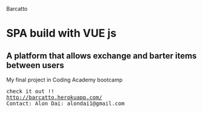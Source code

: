 
Barcatto

<h1> SPA build with VUE js </h1>
<h2> A platform that allows exchange and barter items between users </h2>
<p>My final project in Coding Academy bootcamp</p>
<pre>
check it out !!
<a href="http://barcatto.herokuapp.com/">http://barcatto.herokuapp.com/<a/>
<span>Contact: Alon Dai: alondai1@gmail.com</span>
</pre>

